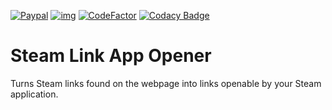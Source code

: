 [![Paypal](https://img.shields.io/badge/Paypal-Donate!-%23003087.svg?logo=paypal&style=flat)](https://paypal.me/JaxEllis)
[![img](https://img.shields.io/github/issues/jaxellis/Steam-Link-App-Opener.svg?style=flat-square&logo=github&logoColor=white)](https://github.com/jaxellis/Steam-Link-App-Opener/issues)
[![CodeFactor](https://www.codefactor.io/repository/github/jaxellis/Steam-Link-App-Opener/badge)](https://www.codefactor.io/repository/github/jaxellis/Steam-Link-App-Opener)
[![Codacy Badge](https://app.codacy.com/project/badge/Grade/495373b055e44a97b2af35b38d045af1)](https://www.codacy.com/gh/jaxellis/Steam-Link-App-Opener/dashboard?utm_source=github.com&amp;utm_medium=referral&amp;utm_content=jaxellis/Steam-Link-App-Opener&amp;utm_campaign=Badge_Grade)
# Steam Link App Opener

Turns Steam links found on the webpage into links openable by your Steam application.

